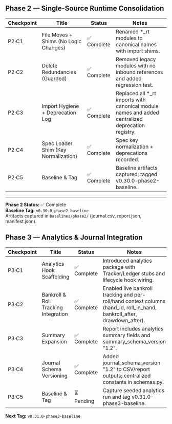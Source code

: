## Phase 2 — Single-Source Runtime Consolidation

| Checkpoint | Title | Status | Notes |
|-------------|--------|--------|-------|
| P2·C1 | File Moves + Shims (No Logic Changes) | ✅ Complete | Renamed *_rt modules to canonical names with import shims. |
| P2·C2 | Delete Redundancies (Guarded) | ✅ Complete | Removed legacy modules with no inbound references and added regression test. |
| P2·C3 | Import Hygiene + Deprecation Log | ✅ Complete | Replaced all *_rt imports with canonical module names and added centralized deprecation registry. |
| P2·C4 | Spec Loader Shim (Key Normalization) | ✅ Complete | Spec key normalization + deprecations recorded. |
| P2·C5 | Baseline & Tag | ✅ Complete | Baseline artifacts captured; tagged v0.30.0-phase2-baseline. |

---

**Phase 2 Status:** ✅ Complete  
**Baseline Tag:** `v0.30.0-phase2-baseline`  
Artifacts captured in `baselines/phase2/` (journal.csv, report.json, manifest.json).  

## Phase 3 — Analytics & Journal Integration

| Checkpoint | Title | Status | Notes |
|-------------|--------|--------|-------|
| P3·C1 | Analytics Hook Scaffolding | ✅ Complete | Introduced analytics package with Tracker/Ledger stubs and lifecycle hook wiring. |
| P3·C2 | Bankroll & Roll Tracking Integration | ✅ Complete | Enabled live bankroll tracking and per-roll/hand context columns (hand_id, roll_in_hand, bankroll_after, drawdown_after). |
| P3·C3 | Summary Expansion | ✅ Complete | Report includes analytics summary fields and summary_schema_version "1.2". |
| P3·C4 | Journal Schema Versioning | ✅ Complete | Added journal_schema_version "1.2" to CSV/report outputs; centralized constants in schemas.py. |
| P3·C5 | Baseline & Tag | ⏳ Pending | Capture seeded analytics run and tag v0.31.0-phase3-baseline. |

**Next Tag:** `v0.31.0-phase3-baseline`
